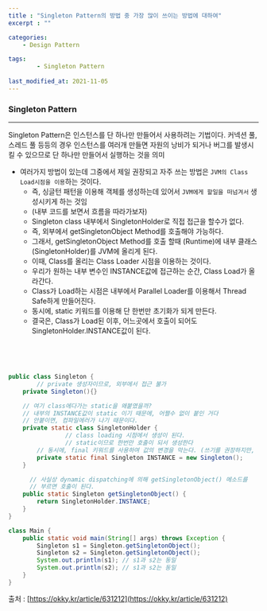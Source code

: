 ```yaml
---
title : "Singleton Pattern의 방법 중 가장 많이 쓰이는 방법에 대하여"
excerpt : ""

categories:
    - Design Pattern

tags:
        - Singleton Pattern
        
last_modified_at: 2021-11-05
---
```


### Singleton Pattern

---

Singleton Pattern은 인스턴스를 단 하나만 만들어서 사용하려는 기법이다. 커넥션 풀, 스레드 풀 등등의 경우 인스턴스를 여러개 만들면 자원의 낭비가 되거나 버그를 발생시킬 수 있으므로 단 하나만 만들어서 실행하는 것을 의미

- 여러가지 방법이 있는데 그중에서 제일 권장되고 자주 쓰는 방법은 `JVM의 Class Load시점을 이용`하는 것이다.
    - 즉, 싱글턴 패턴을 이용해 객체를 생성하는데 있어서 `JVM에게 할일을 떠넘겨서` 생성시키게 하는 것임
    - (내부 코드를 보면서 흐름을 따라가보자)
    - Singleton class 내부에서 SingletonHolder로 직접 접근을 할수가 없다.
    - 즉, 외부에서 getSingletonObject Method를 호출해야 가능하다.
    - 그래서, getSingletonObject Method를 호출 할때 (Runtime)에 내부 클래스 (SingletonHolder)를 JVM에 올리게 된다.
    - 이때, Class를 올리는 Class Loader 시점을 이용하는 것이다.
    - 우리가 원하는 내부 변수인 INSTANCE값에 접근하는 순간, Class Load가 올라간다.
    - Class가 Load하는 시점은 내부에서 Parallel Loader를 이용해서 Thread Safe하게 만들어진다.
    - 동시에, static 키워드를 이용해 단 한번만 초기화가 되게 만든다.
    - 결국은, Class가 Load된 이후, 어느곳에서 호출이 되어도 SingletonHolder.INSTANCE값이 된다.

<br/><br/>

```java

public class Singleton {
		// private 생성자이므로, 외부에서 접근 불가
    private Singleton(){}

    // 여기 class에다가는 static을 왜붙였을까?
    // 내부의 INSTANCE값이 static 이기 때문에, 어쩔수 없이 붙인 거다
    // 안붙이면, 컴파일에러가 나기 때문이다.
    private static class SingletonHolder {
				// class loading 시점에서 생성이 된다.
				// static이므로 한번만 호출이 되서 생성한다
        // 동시에, final 키워드를 사용하여 값의 변경을 막는다. (쓰기를 권장하지만, 사실 뭐 딱히 안써도 된다, 왜냐하면 이미 class loading 시점을 이용했고, static 키워드를 사용했기 때문이다. 그러나, 가급적 쓰기를 권장한다고 한다.)
        private static final Singleton INSTANCE = new Singleton();
    }

	  // 사실상 dynamic dispatching에 의해 getSingletonObject() 메소드를
	  // 부르면 호출이 된다.
    public static Singleton getSingletonObject() {
        return SingletonHolder.INSTANCE;
    }
}

class Main {
    public static void main(String[] args) throws Exception {
        Singleton s1 = Singleton.getSingletonObject();
        Singleton s2 = Singleton.getSingletonObject();
        System.out.println(s1); // s1과 s2는 동일
        System.out.println(s2); // s1과 s2는 동일
    }
}
```

출처 : [https://okky.kr/article/631212](https://okky.kr/article/631212)
